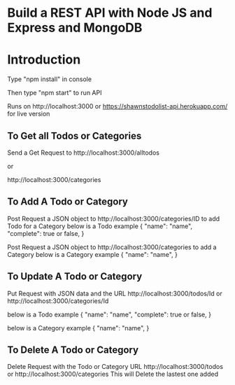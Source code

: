 # Build a REST API with Node JS and Express and MongoDB

# Introduction
Type "npm install" in console

Then type "npm start" to run API

Runs on http://localhost:3000 or https://shawnstodolist-api.herokuapp.com/ for live version

## To Get all Todos or Categories
Send a Get Request to
http://localhost:3000/alltodos

or

http://localhost:3000/categories

## To Add A Todo or Category
Post Request a JSON object to http://localhost:3000/categories/ID to add Todo for a Category
below is a Todo example
{
    "name": "name",
    "complete": true or false,
}


Post Request a JSON object to http://localhost:3000/categories to add a Category
below is a Category example
{
    "name": "name",
}

## To Update A Todo or Category
Put Request with JSON data and the URL 
http://localhost:3000/todos/Id or http://localhost:3000/categories/Id

below is a Todo example
{
    "name": "name",
    "complete": true or false,
}

below is a Category example
{
    "name": "name",
}

## To Delete A Todo or Category
Delete Request with the Todo or Category URL
http://localhost:3000/todos or http://localhost:3000/categories
This will Delete the lastest one added